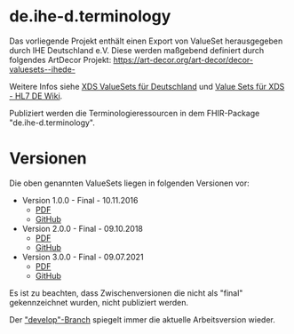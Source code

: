 # de.ihe-d.terminology

Das vorliegende Projekt enthält einen Export von ValueSet herausgegeben durch IHE Deutschland e.V.
Diese werden maßgebend definiert durch folgendes ArtDecor Projekt: https://art-decor.org/art-decor/decor-valuesets--ihede-

Weitere Infos siehe [XDS ValueSets für Deutschland](https://www.ihe-d.de/projekte/xds-value-sets-fuer-deutschland/) und [Value Sets für XDS - HL7 DE Wiki](https://wiki.hl7.de/index.php?title=IG:Value_Sets_für_XDS).

Publiziert werden die Terminologieressourcen in dem FHIR-Package "de.ihe-d.terminology".

# Versionen

Die oben genannten ValueSets liegen in folgenden Versionen vor:

* Version 1.0.0 - Final - 10.11.2016
  * [PDF](https://www.ihe-d.de/wp-content/uploads/2020/09/XDS_Value_Sets1.pdf)
  * [GitHub](https://github.com/hl7germany/de.ihe-d.terminology/tree/v1.0) 
* Version 2.0.0 - Final - 09.10.2018
  * [PDF](https://www.ihe-d.de/wp-content/uploads/2020/09/ValueSets2_0.pdf)
  * [GitHub](https://github.com/hl7germany/de.ihe-d.terminology/tree/v2.0)  
* Version 3.0.0 - Final - 09.07.2021
  * [PDF](https://www.ihe-d.de/wp-content/uploads/2021/07/XDSValueSetsDv3.pdf)
  * [GitHub](https://github.com/hl7germany/de.ihe-d.terminology/tree/v3.0) 

Es ist zu beachten, dass Zwischenversionen die nicht als "final" gekennzeichnet wurden, nicht publiziert werden.

Der ["develop"-Branch](https://github.com/hl7germany/de.ihe-d.terminology/tree/develop) spiegelt immer die aktuelle Arbeitsversion wieder.
